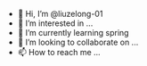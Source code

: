 - 👋 Hi, I’m @liuzelong-01
- 👀 I’m interested in ...
- 🌱 I’m currently learning spring
- 💞️ I’m looking to collaborate on ...
- 📫 How to reach me ...

<!---
liuzelong-01/liuzelong-01 is a ✨ special ✨ repository because its `README.md` (this file) appears on your GitHub profile.
You can click the Preview link to take a look at your changes.
--->
